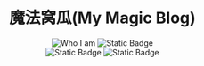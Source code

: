 <h1 align="center">魔法窝瓜(My Magic Blog)</h1>

<div align="center">
  <img alt="Who I am" src="https://img.shields.io/badge/%E4%BD%9C%E8%80%85-Magic_Squash-F7DC6F">
  <img alt="Static Badge" src="https://img.shields.io/badge/%E8%AE%B8%E5%8F%AF%E8%AF%81-MIT-blue">
</div>

<div align="center">
  <img alt="Static Badge" src="https://img.shields.io/badge/%E6%A1%86%E6%9E%B6-vuepress-BB8FCE">
  <img alt="Static Badge" src="https://img.shields.io/badge/%E4%B8%BB%E9%A2%98-VuePress_Theme_Hope-52BE80">
</div>

